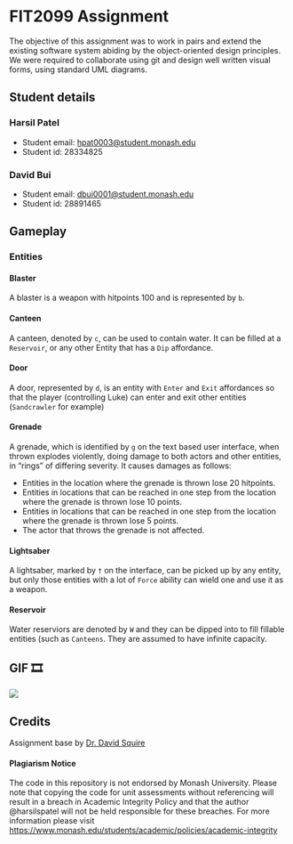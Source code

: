 # FIT2099 Assignment

The objective of this assignment was to work in pairs and extend the existing software system abiding by the object-oriented design principles. We were required to collaborate using git and design well written visual forms, using standard UML diagrams.

## Student details 

### Harsil Patel
- Student email: hpat0003@student.monash.edu
- Student id: 28334825

### David Bui
- Student email: dbui0001@student.monash.edu
- Student id: 28891465


## Gameplay
### Entities
#### Blaster
A blaster is a weapon with hitpoints 100 and is represented by ```b```. 

#### Canteen
A canteen, denoted by ```c```, can be used to contain water. It can be filled at a ```Reservoir```, or any other Entity that has a ```Dip``` affordance.

#### Door
A door, represented by ```d```, is an entity with ```Enter``` and ```Exit``` affordances so that the player (controlling Luke) can enter and exit other entities (```Sandcrawler``` for example)

#### Grenade
A grenade, which is identified by ```g``` on the text based user interface, when thrown explodes violently, doing damage to both actors and other entities, in “rings” of differing severity. It causes damages as follows:
- Entities in the location where the grenade is thrown lose 20 hitpoints.
- Entities in locations that can be reached in one step from the location where the grenade is thrown lose 10 points.
- Entities in locations that can be reached in one step from the location where the grenade is thrown lose 5 points.
- The actor that throws the grenade is not affected.

#### Lightsaber
A lightsaber, marked by ```†``` on the interface, can be picked up by any entity, but only those entities with a lot of ```Force``` ability can wield one and use it as a weapon.

#### Reservoir
Water reserviors are denoted by ```W``` and they can be dipped into to fill fillable entities (such as ```Canteens```.  They are assumed to have infinite capacity.


## GIF 🎞

<img src="screencaptures/gameplay.gif">


</br>

## Credits
Assignment base by [Dr. David Squire](http://users.monash.edu/~davids/)


#### Plagiarism Notice

The code in this repository is not endorsed by Monash University. Please note that copying the code for unit assessments without referencing will result in a breach in Academic Integrity Policy and that the author @harsilspatel will not be held responsible for these breaches. For more information please visit https://www.monash.edu/students/academic/policies/academic-integrity
